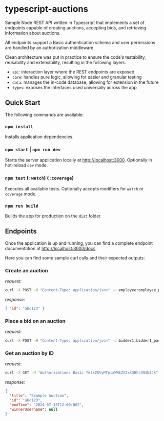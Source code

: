 # typescript-auctions

Sample Node REST API written in Typescript that implements a set of endpoints capable of creating auctions, accepting bids, and retrieving information about auctions.

All endpoints support a Basic authentication schema and user permissions are handled by an authorization middleware.

Clean architecture was put in practice to ensure the code's testability, reusability and extensibility, resulting in the following layers:

- `api`: interaction layer where the REST endpoints are exposed
- `core`: handles pure logic, allowing for easier and granular testing
- `data`: manages the in-code database, allowing for extension in the future
- `types`: exposes the interfaces used universally across the app

## Quick Start

The following commands are available:

### `npm install`

Installs application dependencies.

### `npm start` | `npm run dev`

Starts the server application locally at <http://localhost:3000>. Optionally in hot-reload `dev` mode.

### `npm test` (`:watch`) (`:coverage`)

Executes all available tests. Optionally accepts modifiers for `watch` or `coverage` mode.

### `npm run build`

Builds the app for production on the `dist` folder.

## Endpoints

Once the application is up and running, you can find a complete endpoint documentation at <http://localhost:3000/docs>.

Here you can find some sample curl calls and their expected outputs:

### Create an auction

_request:_

```bash
curl -X POST -H "Content-Type: application/json" -u employee:employee_password -d '{"title": "Example Auction", "endTime": "2024-07-13T12:00:00Z"}' http://localhost:3000/auctions
```

_response:_

```json
{ "id": "abc123" }
```

### Place a bid on an auction

_request:_

```bash
curl -X POST -H "Content-Type: application/json" -u bidder1:bidder1_password -d '{"value": 50.50}' http://localhost:3000/auctions/abc123/bid
```

### Get an auction by ID

_request:_

```bash
curl -X GET -H "Authorization: Basic YmlkZGVyMTpiaWRkZXIxX3Bhc3N3b3Jk" http://localhost:3000/auctions/abc123
```

_response:_

```json
{
  "title": "Example Auction",
  "id": "abc123",
  "endTime": "2024-07-13T12:00:00Z",
  "winnerUsername": null
}
```
